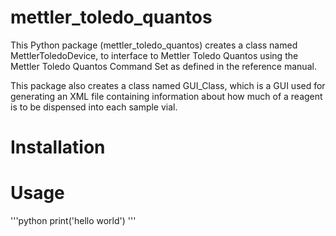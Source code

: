 # mettler_toledo_quantos

This Python package (mettler_toledo_quantos) creates a class named
MettlerToledoDevice, to interface to Mettler Toledo Quantos using the Mettler 
Toledo Quantos Command Set as defined in the reference manual.

This package also creates a class named GUI_Class, which is a GUI used for
generating an XML file containing information about how much of a reagent
is to be dispensed into each sample vial.

# Installation

# Usage
'''python
print('hello world')
'''
